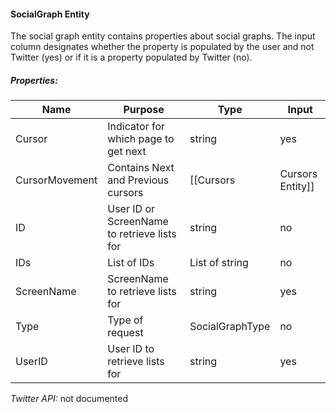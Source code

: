 #### SocialGraph Entity

The social graph entity contains properties about social graphs. The input column designates whether the property is populated by the user and not Twitter (yes) or if it is a property populated by Twitter (no).

##### Properties:

| Name | Purpose | Type | Input |
|------|---------|------|-------|
| Cursor | Indicator for which page to get next | string | yes |
| CursorMovement | Contains Next and Previous cursors | [[Cursors|Cursors Entity]]| no |
| ID | User ID or ScreenName to retrieve lists for | string | no |
| IDs | List of IDs | List of string | no |
| ScreenName | ScreenName to retrieve lists for | string | yes |
| Type | Type of request | SocialGraphType | no |
| UserID | User ID to retrieve lists for | string | yes |

*Twitter API:* not documented